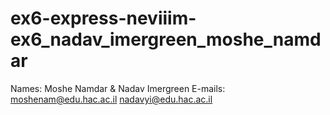 # ex6-express-neviiim-ex6_nadav_imergreen_moshe_namdar
Names: Moshe Namdar & Nadav Imergreen E-mails: moshenam@edu.hac.ac.il nadavyi@edu.hac.ac.il
